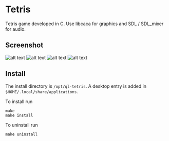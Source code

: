 # Tetris

Tetris game developed in C. Use libcaca for graphics and SDL / SDL_mixer for audio.

## Screenshot

![alt text](https://raw.githubusercontent.com/qlem/Tetris/master/screenshots/start.png)
![alt text](https://raw.githubusercontent.com/qlem/Tetris/master/screenshots/game.png)
![alt text](https://raw.githubusercontent.com/qlem/Tetris/master/screenshots/menu.png)
![alt text](https://raw.githubusercontent.com/qlem/Tetris/master/screenshots/over.png)

## Install

The install directory is `/opt/ql-tetris`. A desktop entry is added in `$HOME/.local/share/applications`.

To install run
```
make
make install
```

To uninstall run
```
make uninstall
```